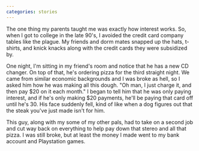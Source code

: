 ```yaml
---
categories: stories
---
```


The one thing my parents taught me was exactly how interest works. So, when I got to college in the late 90's, I avoided the credit card company tables like the plague. My friends and dorm mates snapped up the hats, t-shirts, and knick knacks along with the credit cards they were subsidized by.

One night, I'm sitting in my friend's room and notice that he has a new CD changer. On top of that, he's ordering pizza for the third straight night. We came from similar economic backgrounds and I was broke as hell, so I asked him how he was making all this dough. "Oh man, I just charge it, and then pay $20 on it each month." I began to tell him that he was only paying interest, and if he's only making $20 payments, he'll be paying that card off until he's 30. His face suddenly fell, kind of like when a dog figures out that the steak you've just made isn't for him. 

This guy, along with my some of my other pals, had to take on a second job and cut way back on everything to help pay down that stereo and all that pizza. I was still broke, but at least the money I made went to my bank account and Playstation games.